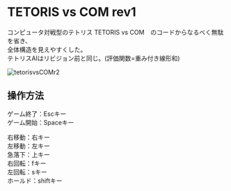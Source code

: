# TETORIS vs COM rev1
コンピュータ対戦型のテトリス TETORIS vs COM　のコードからなるべく無駄を省き、  
全体構造を見えやすくした。  
テトリスAIはリビジョン前と同じ。(評価関数=重み付き線形和)  

![tetorisvsCOMr2](https://github.com/hiroaki-tanikawa/tetoris-vs-computer-rev1/assets/143544995/7388ac69-9c08-4328-aa28-4346d57309d0)

## 操作方法  
ゲーム終了：Escキー  
ゲーム開始：Spaceキー  

右移動：右キー  
左移動：左キー    
急落下：上キー  
右回転：fキー  
左回転：sキー  
ホールド：shiftキー  
